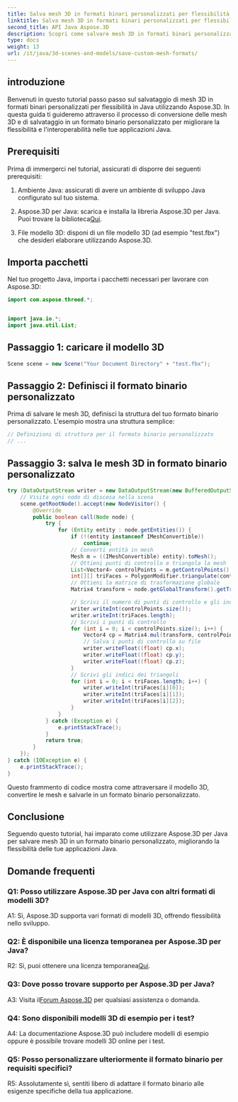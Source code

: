 ```yaml
---
title: Salva mesh 3D in formati binari personalizzati per flessibilità in Java
linktitle: Salva mesh 3D in formati binari personalizzati per flessibilità in Java
second_title: API Java Aspose.3D
description: Scopri come salvare mesh 3D in formati binari personalizzati utilizzando Aspose.3D per Java. Migliora la flessibilità delle applicazioni Java con questo tutorial passo passo.
type: docs
weight: 13
url: /it/java/3d-scenes-and-models/save-custom-mesh-formats/
---
```

## introduzione

Benvenuti in questo tutorial passo passo sul salvataggio di mesh 3D in formati binari personalizzati per flessibilità in Java utilizzando Aspose.3D. In questa guida ti guideremo attraverso il processo di conversione delle mesh 3D e di salvataggio in un formato binario personalizzato per migliorare la flessibilità e l'interoperabilità nelle tue applicazioni Java.

## Prerequisiti

Prima di immergerci nel tutorial, assicurati di disporre dei seguenti prerequisiti:

1. Ambiente Java: assicurati di avere un ambiente di sviluppo Java configurato sul tuo sistema.

2.  Aspose.3D per Java: scarica e installa la libreria Aspose.3D per Java. Puoi trovare la biblioteca[Qui](https://releases.aspose.com/3d/java/).

3. File modello 3D: disponi di un file modello 3D (ad esempio "test.fbx") che desideri elaborare utilizzando Aspose.3D.

## Importa pacchetti

Nel tuo progetto Java, importa i pacchetti necessari per lavorare con Aspose.3D:

```java
import com.aspose.threed.*;


import java.io.*;
import java.util.List;
```

## Passaggio 1: caricare il modello 3D

```java
Scene scene = new Scene("Your Document Directory" + "test.fbx");
```

## Passaggio 2: Definisci il formato binario personalizzato

Prima di salvare le mesh 3D, definisci la struttura del tuo formato binario personalizzato. L'esempio mostra una struttura semplice:

```java
// Definizioni di struttura per il formato binario personalizzato
// ...
```

## Passaggio 3: salva le mesh 3D in formato binario personalizzato

```java
try (DataOutputStream writer = new DataOutputStream(new BufferedOutputStream(new FileOutputStream("Your Document Directory" + "Save3DMeshesInCustomBinaryFormat_out")))) {
    // Visita ogni nodo di discesa nella scena
    scene.getRootNode().accept(new NodeVisitor() {
        @Override
        public boolean call(Node node) {
            try {
                for (Entity entity : node.getEntities()) {
                    if (!(entity instanceof IMeshConvertible))
                        continue;
                    // Converti entità in mesh
                    Mesh m = ((IMeshConvertible) entity).toMesh();
                    // Ottieni punti di controllo e triangola la mesh
                    List<Vector4> controlPoints = m.getControlPoints();
                    int[][] triFaces = PolygonModifier.triangulate(controlPoints, m.getPolygons());
                    // Ottieni la matrice di trasformazione globale
                    Matrix4 transform = node.getGlobalTransform().getTransformMatrix();

                    // Scrivi il numero di punti di controllo e gli indici dei triangoli
                    writer.writeInt(controlPoints.size());
                    writer.writeInt(triFaces.length);
                    // Scrivi i punti di controllo
                    for (int i = 0; i < controlPoints.size(); i++) {
                        Vector4 cp = Matrix4.mul(transform, controlPoints.get(i));
                        // Salva i punti di controllo su file
                        writer.writeFloat((float) cp.x);
                        writer.writeFloat((float) cp.y);
                        writer.writeFloat((float) cp.z);
                    }
                    // Scrivi gli indici dei triangoli
                    for (int i = 0; i < triFaces.length; i++) {
                        writer.writeInt(triFaces[i][0]);
                        writer.writeInt(triFaces[i][1]);
                        writer.writeInt(triFaces[i][2]);
                    }
                }
            } catch (Exception e) {
                e.printStackTrace();
            }
            return true;
        }
    });
} catch (IOException e) {
    e.printStackTrace();
}
```

Questo frammento di codice mostra come attraversare il modello 3D, convertire le mesh e salvarle in un formato binario personalizzato.

## Conclusione

Seguendo questo tutorial, hai imparato come utilizzare Aspose.3D per Java per salvare mesh 3D in un formato binario personalizzato, migliorando la flessibilità delle tue applicazioni Java.

## Domande frequenti

### Q1: Posso utilizzare Aspose.3D per Java con altri formati di modelli 3D?

A1: Sì, Aspose.3D supporta vari formati di modelli 3D, offrendo flessibilità nello sviluppo.

### Q2: È disponibile una licenza temporanea per Aspose.3D per Java?

 R2: Sì, puoi ottenere una licenza temporanea[Qui](https://purchase.aspose.com/temporary-license/).

### Q3: Dove posso trovare supporto per Aspose.3D per Java?

 A3: Visita il[Forum Aspose.3D](https://forum.aspose.com/c/3d/18) per qualsiasi assistenza o domanda.

### Q4: Sono disponibili modelli 3D di esempio per i test?

A4: La documentazione Aspose.3D può includere modelli di esempio oppure è possibile trovare modelli 3D online per i test.

### Q5: Posso personalizzare ulteriormente il formato binario per requisiti specifici?

R5: Assolutamente sì, sentiti libero di adattare il formato binario alle esigenze specifiche della tua applicazione.